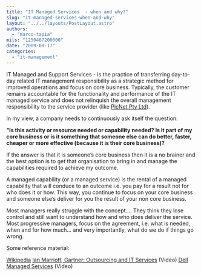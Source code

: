 ```yaml
---
title: "IT Managed Services  - when and why?"
slug: "it-managed-services-when-and-why"
layout: "../../layouts/PostLayout.astro"
authors: 
  - "marco-tapia"
mils: "1250467200000"
date: "2009-08-17"
categories: 
  - "it-management"
---
```


IT Managed and Support Services - is the practice of transferring day-to-day related IT management responsibility as a strategic method for improved operations and focus on core business. Typically, the customer remains accountable for the functionality and performance of the IT managed service and does not relinquish the overall management responsibility to the service provider (like [PicNet Pty Ltd](https://picnet.com.au/)).

In my view, a company needs to continuously ask itself the question:

**“Is this activity or resource needed or capability needed? Is it part of my core business or is it something that someone else can do better, faster, cheaper or more effective (because it is their core business)?**

If the answer is that it is someone’s core business then it is a no brainer and the best option is to get that organisation to bring in and manage the capabilities required to achieve my outcome.

A managed capability (or a managed service) is the rental of a managed capability that will conduce to an outcome i.e. you pay for a result not for who does it or how. This way, you continue to focus on your core business and someone else’s deliver for you the result of your non core business.

Most managers really struggle with the concept…. They think they lose control and still want to understand how and who does deliver the service. Most progressive managers, focus on the agreement, i.e. what is needed, when and for how much… and very importantly, what do we do if things go wrong.

Some reference material:

[Wikipedia](http://en.wikipedia.org/wiki/Managed_service) [Ian Marriott, Gartner: Outsourcing and IT Services](http://youtu.be/WQi7xozuAj0) (Video) [Dell Managed Services](http://youtu.be/HlfSnsxpZUI) (Video)
